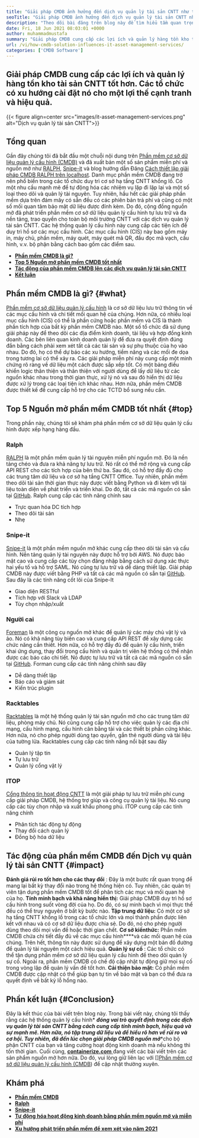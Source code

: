 ```yaml
---
title: "Giải pháp CMDB ảnh hưởng đến dịch vụ quản lý tài sản CNTT như thế nào" 
seoTitle: "Giải pháp CMDB ảnh hưởng đến dịch vụ quản lý tài sản CNTT như thế nào" 
description: "Theo dõi bài đăng trên blog này để tìm hiểu tầm quan trọng của Dịch vụ quản lý tài sản CNTT nguồn mở và phần mềm CMDB miễn phí trong việc quản lý nhiều mục cấu hình." 
date: Fri, 18 Jun 2021 08:03:01 +0000
author: muhammadmustafa
summary: "Giải pháp CMDB cung cấp các lợi ích và quản lý hàng tồn kho tài sản CNTT tốt hơn. Các tổ chức có xu hướng cài đặt nó cho một lợi thế cạnh tranh và hiệu quả." 
url: /vi/how-cmdb-solution-influences-it-asset-management-services/
categories: ['CMDB Software']
---
```


## Giải pháp CMDB cung cấp các lợi ích và quản lý hàng tồn kho tài sản CNTT tốt hơn. Các tổ chức có xu hướng cài đặt nó cho một lợi thế cạnh tranh và hiệu quả.

{{< figure align=center src="images/it-asset-management-services.png" alt="Dịch vụ quản lý tài sản CNTT">}}


## **Tổng quan** 
Gần đây chúng tôi đã bắt đầu một chuỗi nội dung trên [Phần mềm cơ sở dữ liệu quản lý cấu hình (CMDB)][1] và đã xuất bản một số sản phẩm miễn phí và nguồn mở như [RALPH][2], [Snipe-it][3] và blog hướng dẫn Đăng [Cách thiết lập giải pháp CMDB RALPH trên localhost][4]. Danh mục phần mềm CMDB đang trở nên phổ biến trong các tổ chức duy trì cơ sở hạ tầng CNTT khổng lồ. Có một nhu cầu mạnh mẽ để tự động hóa các nhiệm vụ lặp đi lặp lại và một số loại theo dõi và quản lý tài nguyên. Tuy nhiên, hầu hết các giải pháp phần mềm dựa trên đám mây có sẵn đều có các phiên bản trả phí và cũng có một số mối quan tâm bảo mật dữ liệu được đính kèm. Do đó, cộng đồng nguồn mở đã phát triển phần mềm cơ sở dữ liệu quản lý cấu hình tự lưu trữ và đa nền tảng, trao quyền cho toàn bộ môi trường CNTT với các dịch vụ quản lý tài sản CNTT.
Các hệ thống quản lý cấu hình này cung cấp các tiện ích để duy trì hồ sơ các mục cấu hình. Các mục cấu hình (CIS) này bao gồm máy in, máy chủ, phần mềm, máy quét, máy quét mã QR, đầu đọc mã vạch, cấu hình, v.v. bộ phận bằng cách bao gồm các điểm sau.
* **[Phần mềm CMDB là gì?][5]** 
* **[Top 5 Nguồn mở phần mềm CMDB tốt nhất][6]** 
* [ **Tác động của phần mềm CMDB lên các dịch vụ quản lý tài sản CNTT** ][7]
* **[Kết luận][8]** 

## **Phần mềm CMDB là gì?** {#what}

[Phần mềm cơ sở dữ liệu quản lý cấu hình][1] là cơ sở dữ liệu lưu trữ thông tin về các mục cấu hình và chi tiết mối quan hệ của chúng. Hơn nữa, có nhiều loại mục cấu hình (CIS) có thể là phần cứng hoặc phần mềm và CIS là thành phần tích hợp của bất kỳ phần mềm CMDB nào. Một số tổ chức đã sử dụng giải pháp này để theo dõi các địa điểm kinh doanh, tài liệu và hợp đồng kinh doanh. Các bên liên quan kinh doanh quản lý để đưa ra quyết định đúng đắn bằng cách phải xem xét tất cả các tài sản và sự phụ thuộc của họ vào nhau. Do đó, họ có thể dự báo các xu hướng, tiềm năng và các mối đe dọa trong tương lai có thể xảy ra. Các giải pháp miễn phí này cung cấp một minh chứng rõ ràng về dữ liệu một cách được sắp xếp tốt. Có một bảng điều khiển logic thân thiện và thân thiện với người dùng để lấy dữ liệu từ các nguồn khác nhau trong thời gian thực, xử lý nó và sau đó hiển thị dữ liệu được xử lý trong các loại tiện ích khác nhau. Hơn nữa, phần mềm CMDB được thiết kế để cung cấp hỗ trợ cho các TCTD bổ sung nếu cần.

## **Top 5 Nguồn mở phần mềm CMDB tốt nhất** {#top}

Trong phần này, chúng tôi sẽ khám phá phần mềm cơ sở dữ liệu quản lý cấu hình được xếp hạng hàng đầu.

### Ralph
[RALPH][2] là một phần mềm quản lý tài nguyên miễn phí nguồn mở. Đó là nền tảng chéo và đưa ra khả năng tự lưu trữ. Nó rất có thể mở rộng và cung cấp API REST cho các tích hợp của bên thứ ba. Sau đó, có hỗ trợ đầy đủ cho các trung tâm dữ liệu và cơ sở hạ tầng CNTT Office. Tuy nhiên, phần mềm theo dõi tài sản thời gian thực này được viết bằng Python và đi kèm với tài liệu toàn diện về phát triển và triển khai. Do đó, tất cả các mã nguồn có sẵn tại [GitHub][9].
Ralph cung cấp các tính năng chính sau
  * Trực quan hóa DC tích hợp
  * Theo dõi tài sản
  * Nhẹ

### Snipe-it
[Snipe-it][3] là một phần mềm nguồn mở khác cung cấp theo dõi tài sản và cấu hình. Nền tảng quản lý tài nguyên này được hỗ trợ bởi AWS. Nó được bảo mật cao và cung cấp các tùy chọn đăng nhập bằng cách sử dụng xác thực hai yếu tố và hỗ trợ SAML. Nó cũng tự lưu trữ và dễ dàng thiết lập. Giải pháp CMDB này được viết bằng PHP và tất cả các mã nguồn có sẵn tại [GitHub][10].
Sau đây là các tính năng cốt lõi của Snipe-It
  * Giao diện RESTful
  * Tích hợp với Slack và LDAP
  * Tùy chọn nhập/xuất

### Người cai
[Foreman][11] là một công cụ nguồn mở khác để quản lý các máy chủ vật lý và ảo. Nó có khả năng tùy biến cao và cung cấp API REST để xây dựng các chức năng cần thiết. Hơn nữa, có hỗ trợ đầy đủ để quản lý cấu hình, triển khai ứng dụng, thay đổi trong cấu hình và quản trị viên hệ thống có thể nhận được các báo cáo chi tiết. Nó được tự lưu trữ và tất cả các mã nguồn có sẵn tại [GitHub][12].
Forman cung cấp các tính năng chính sau đây
  * Dễ dàng thiết lập
  * Báo cáo và giám sát
  * Kiến trúc plugin

### Racktables
[Racktables][13] là một hệ thống quản lý tài sản nguồn mở cho các trung tâm dữ liệu, phòng máy chủ. Nó cũng cung cấp hỗ trợ cho việc quản lý các địa chỉ mạng, cấu hình mạng, cấu hình cân bằng tải và các thiết bị phần cứng khác. Hơn nữa, nó cho phép người dùng tạo quyền, gắn thẻ người dùng và tài liệu của tường lửa.
Racktables cung cấp các tính năng nổi bật sau đây
  * Quản lý tập tin
  * Tự lưu trữ
  * Quản lý cổng vật lý

### ITOP
[Cổng thông tin hoạt động CNTT][14] là một giải pháp tự lưu trữ miễn phí cung cấp giải pháp CMDB, hệ thống trợ giúp và công cụ quản lý tài liệu. Nó cung cấp các tùy chọn nhập và xuất khẩu phong phú.
ITOP cung cấp các tính năng chính
  * Phân tích tác động tự động
  * Thay đổi cách quản lý
  * Đồng bộ hóa dữ liệu

## Tác động của phần mềm CMDB đến [][15] Dịch vụ quản lý tài sản CNTT {#impact}

**Đánh giá rủi ro tốt hơn cho các thay đổi** : Đây là một bước rất quan trọng để mang lại bất kỳ thay đổi nào trong hệ thống hiện có. Tuy nhiên, các quản trị viên tận dụng phần mềm CMDB tốt để phân tích các mục và mối quan hệ của họ.
**Tính minh bạch và khả năng hiển thị:**  Giải pháp CMDB duy trì hồ sơ cấu hình trong suốt vòng đời của họ. Do đó, có sự minh bạch vì mọi thực thể đều có thể truy nguyên ở bất kỳ bước nào.
**Tập trung dữ liệu:**  Có một cơ sở hạ tầng CNTT khổng lồ trong các tổ chức lớn và mọi thành phần được liên kết với nhau và có cơ sở dữ liệu được chia sẻ. Do đó, nó cho phép người dùng theo dõi mọi vấn đề hoặc thời gian chết.
**Cơ sở kiến ​​thức:** Phần mềm CMDB chứa chi tiết đầy đủ về các mục cấu hình****và các mối quan hệ của chúng. Trên hết, thông tin này được sử dụng để xây dựng một bản đồ đường để quản lý tài nguyên một cách hiệu quả.
**Quản lý sự cố** : Các tổ chức có thể tận dụng phần mềm cơ sở dữ liệu quản lý cấu hình để theo dõi quản lý sự cố. Ngoài ra, phần mềm CMDB có chế độ cập nhật tự động giữ mọi sự cố trong vòng lặp để quản lý vấn đề tốt hơn.
**Cải thiện bảo mật:**  Có phần mềm CMDB được cập nhật có thể giúp bạn tự tin về bảo mật và bạn có thể đưa ra quyết định về bất kỳ lỗ hổng nào.

## **Phần kết luận** {#Conclusion}

Đây là kết thúc của bài viết trên blog này. Trong bài viết này, chúng tôi thấy rằng các hệ thống quản lý cấu hình* ***đóng vai trò quyết định trong các dịch vụ quản lý tài sản CNTT bằng cách cung cấp tính minh bạch, hiệu quả và sự mạnh mẽ. Hơn nữa, nó tập trung dữ liệu và để hiểu rõ hơn về rủi ro và cơ hội. Tuy nhiên, đã đến lúc chọn giải pháp CMDB nguồn mở****cho bộ phận CNTT của bạn và tăng cường hoạt động kinh doanh mà nếu không thì tốn thời gian.
Cuối cùng, [ **containerize.com** ][16] đang viết các bài viết trên các sản phẩm nguồn mở hơn nữa. Do đó, vui lòng giữ liên lạc với [][][17][Phần mềm cơ sở dữ liệu quản lý cấu hình (CMDB][1]) để cập nhật thường xuyên.

## Khám phá
* **[Phần mềm CMDB][1]** 
* **[Ralph][2]** 
* [ **Snipe-it** ][3]
* [ **Tự động hóa hoạt động kinh doanh bằng phần mềm nguồn mở và miễn phí** ][18]
* **[Xu hướng phát triển phần mềm để xem xét vào năm 2021][19]** 



[1]: https://products.containerize.com/cmdb-software/
[2]: https://products.containerize.com/cmdb-software/ralph/
[3]: https://products.containerize.com/cmdb-software/snipe-it/
[4]: https://blog.containerize.com/cmdb-software/how-to-set-up-cmdb-solution-ralph-on-localhost/
[5]: #what
[6]: #top
[7]: #impact
[8]: #Conclusion
[9]: https://github.com/allegro/ralph
[10]: https://github.com/snipe/snipe-it
[11]: https://theforeman.org/
[12]: https://github.com/theforeman/foreman
[13]: https://www.racktables.org/
[14]: https://www.combodo.com/itop
[15]: https://blog.containerize.com/wp-admin/post.php?post=5864&action=edit#app
[16]: https://www.containerize.com/
[17]: https://products.containerize.com/single-sign-on/
[18]: https://blog.containerize.com/blogging/automate-business-operations-using-open-source-software/
[19]: https://blog.containerize.com/blockchain-platforms/software-development-trends-to-look-out-for-in-2021/

